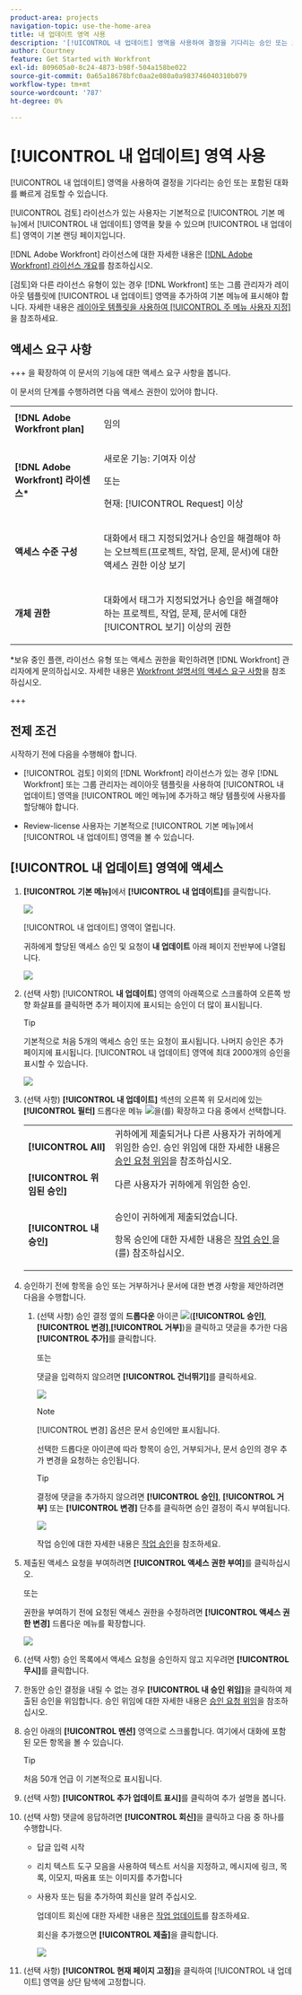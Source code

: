 ```yaml
---
product-area: projects
navigation-topic: use-the-home-area
title: 내 업데이트 영역 사용
description: '[!UICONTROL 내 업데이트] 영역을 사용하여 결정을 기다리는 승인 또는 포함된 대화를 빠르게 검토할 수 있습니다.'
author: Courtney
feature: Get Started with Workfront
exl-id: 809605a0-8c24-4873-b98f-504a158be022
source-git-commit: 0a65a18678bfc0aa2e080a0a983746040310b079
workflow-type: tm+mt
source-wordcount: '787'
ht-degree: 0%

---
```



# [!UICONTROL 내 업데이트] 영역 사용

<!--<span class="preview">The highlighted information on this page refers to functionality not yet generally available. It is available only in the Preview environment for all customers. After the monthly releases to Production, the same features are also available in the Production environment for customers who enabled fast releases. </span>   

<span class="preview">For information about fast releases, see [Enable or disable fast releases for your organization](/help/quicksilver/administration-and-setup/set-up-workfront/configure-system-defaults/enable-fast-release-process.md). </span>-->


[!UICONTROL 내 업데이트] 영역을 사용하여 결정을 기다리는 승인 또는 포함된 대화를 빠르게 검토할 수 있습니다.

[!UICONTROL 검토] 라이선스가 있는 사용자는 기본적으로 [!UICONTROL 기본 메뉴]에서 [!UICONTROL 내 업데이트] 영역을 찾을 수 있으며 [!UICONTROL 내 업데이트] 영역이 기본 랜딩 페이지입니다.

[!DNL Adobe Workfront] 라이선스에 대한 자세한 내용은 [[!DNL Adobe Workfront] 라이선스 개요](../../../administration-and-setup/add-users/access-levels-and-object-permissions/wf-licenses.md)를 참조하십시오.

[검토]와 다른 라이선스 유형이 있는 경우 [!DNL Workfront] 또는 그룹 관리자가 레이아웃 템플릿에 [!UICONTROL 내 업데이트] 영역을 추가하여 기본 메뉴에 표시해야 합니다. 자세한 내용은 [레이아웃 템플릿을 사용하여 [!UICONTROL 주 메뉴 사용자 지정]](../../../administration-and-setup/customize-workfront/use-layout-templates/customize-main-menu.md)을 참조하세요.

## 액세스 요구 사항

+++ 을 확장하여 이 문서의 기능에 대한 액세스 요구 사항을 봅니다.

이 문서의 단계를 수행하려면 다음 액세스 권한이 있어야 합니다.

<table style="table-layout:auto"> 
 <col> 
 <col> 
 <tbody> 
  <tr> 
   <td role="rowheader"><strong>[!DNL Adobe Workfront plan]</strong></td> 
   <td> <p>임의</p> </td> 
  </tr> 
  <tr> 
   <td role="rowheader"><strong>[!DNL Adobe Workfront] 라이센스*</strong></td> 
   <td> <p>새로운 기능: 기여자 이상</p>
   또는   
   <p>현재: [!UICONTROL Request] 이상</p> </td> 
  </tr> 
  <tr> 
   <td role="rowheader"><strong>액세스 수준 구성</strong></td> 
   <td> <p>대화에서 태그 지정되었거나 승인을 해결해야 하는 오브젝트(프로젝트, 작업, 문제, 문서)에 대한 액세스 권한 이상 보기</p> </td> 
  </tr> 
  <tr> 
   <td role="rowheader"><strong>개체 권한</strong></td> 
   <td> <p>대화에서 태그가 지정되었거나 승인을 해결해야 하는 프로젝트, 작업, 문제, 문서에 대한 [!UICONTROL 보기] 이상의 권한</p> </td> 
  </tr> 
 </tbody> 
</table>

*보유 중인 플랜, 라이선스 유형 또는 액세스 권한을 확인하려면 [!DNL Workfront] 관리자에게 문의하십시오. 자세한 내용은 [Workfront 설명서의 액세스 요구 사항](/help/quicksilver/administration-and-setup/add-users/access-levels-and-object-permissions/access-level-requirements-in-documentation.md)을 참조하십시오.

+++

## 전제 조건

시작하기 전에 다음을 수행해야 합니다.

* [!UICONTROL 검토] 이외의 [!DNL Workfront] 라이선스가 있는 경우 [!DNL Workfront] 또는 그룹 관리자는 레이아웃 템플릿을 사용하여 [!UICONTROL 내 업데이트] 영역을 [!UICONTROL 메인 메뉴]에 추가하고 해당 템플릿에 사용자를 할당해야 합니다.

* Review-license 사용자는 기본적으로 [!UICONTROL 기본 메뉴]에서 [!UICONTROL 내 업데이트] 영역을 볼 수 있습니다.

## [!UICONTROL 내 업데이트] 영역에 액세스

1. **[!UICONTROL 기본 메뉴]**&#x200B;에서 **[!UICONTROL 내 업데이트]**&#x200B;를 클릭합니다.

   ![](assets/access-my-updates-from-main-menu-reviewer-user-nwe-350x294.png)

   [!UICONTROL 내 업데이트] 영역이 열립니다.

   귀하에게 할당된 액세스 승인 및 요청이 **내 업데이트** 아래 페이지 전반부에 나열됩니다.

   ![](assets/my-updates-mentions-for-reviwers-nwe-350x418.png)

1. (선택 사항) [!UICONTROL **내 업데이트**] 영역의 아래쪽으로 스크롤하여 오른쪽 방향 화살표를 클릭하면 추가 페이지에 표시되는 승인이 더 많이 표시됩니다.

   >[!TIP]
   >
   >기본적으로 처음 5개의 액세스 승인 또는 요청이 표시됩니다. 나머지 승인은 추가 페이지에 표시됩니다. [!UICONTROL 내 업데이트] 영역에 최대 2000개의 승인을 표시할 수 있습니다.

   ![](assets/pagination-for-my-updates-page-highlighted-nwe-350x78.png)

1. (선택 사항) **[!UICONTROL 내 업데이트]** 섹션의 오른쪽 위 모서리에 있는 **[!UICONTROL 필터]** 드롭다운 메뉴 ![](assets/filter-nwepng.png)을(를) 확장하고 다음 중에서 선택합니다.

   <table style="table-layout:auto"> 
    <col> 
    </col> 
    <col> 
    </col> 
    <tbody> 
     <tr> 
      <td role="rowheader"><strong>[!UICONTROL All]</strong></td> 
      <td>귀하에게 제출되거나 다른 사용자가 귀하에게 위임한 승인. 승인 위임에 대한 자세한 내용은 <a href="../../../review-and-approve-work/manage-approvals/delegate-approval-requests.md" class="MCXref xref">승인 요청 위임</a>을 참조하십시오. </td> 
     </tr> 
     <tr> 
      <td role="rowheader"><strong>[!UICONTROL 위임된 승인]</strong></td> 
      <td>다른 사용자가 귀하에게 위임한 승인. </td> 
     </tr> 
     <tr> 
      <td role="rowheader"><strong>[!UICONTROL 내 승인]</strong></td> 
      <td> <p>승인이 귀하에게 제출되었습니다. </p> <p>항목 승인에 대한 자세한 내용은 <a href="../../../review-and-approve-work/manage-approvals/approving-work.md" class="MCXref xref">작업 승인 </a>을(를) 참조하십시오.</p> </td> 
     </tr> 
    </tbody> 
   </table>

1. 승인하기 전에 항목을 승인 또는 거부하거나 문서에 대한 변경 사항을 제안하려면 다음을 수행합니다.

   1. (선택 사항) 승인 결정 옆의 **드롭다운** 아이콘 ![](assets/down-arrow-blue.png)(**[!UICONTROL 승인]**, **[!UICONTROL 변경]**,**[!UICONTROL 거부]**)을 클릭하고 댓글을 추가한 다음 **[!UICONTROL 추가]**&#x200B;를 클릭합니다.

      또는

      댓글을 입력하지 않으려면 **[!UICONTROL 건너뛰기]**&#x200B;를 클릭하세요.

      ![](assets/approval-decision-buttons-in-my-updates-with-comment-box-nwe-350x183.png)

      >[!NOTE]
      >
      >[!UICONTROL 변경] 옵션은 문서 승인에만 표시됩니다.

      선택한 드롭다운 아이콘에 따라 항목이 승인, 거부되거나, 문서 승인의 경우 추가 변경을 요청하는 승인됩니다.

      >[!TIP]
      >
      >결정에 댓글을 추가하지 않으려면 **[!UICONTROL 승인]**, **[!UICONTROL 거부]** 또는 **[!UICONTROL 변경]** 단추를 클릭하면 승인 결정이 즉시 부여됩니다.
      >
      >
      >![](assets/approval-decision-buttons-in-my-updates-nwe-350x169.png)
      >
      >작업 승인에 대한 자세한 내용은 [작업 승인](../../../review-and-approve-work/manage-approvals/approving-work.md)을 참조하세요.

1. 제출된 액세스 요청을 부여하려면 **[!UICONTROL 액세스 권한 부여]**&#x200B;를 클릭하십시오.

   또는

   권한을 부여하기 전에 요청된 액세스 권한을 수정하려면 **[!UICONTROL 액세스 권한 변경]** 드롭다운 메뉴를 확장합니다.

   ![](assets/grant-access-button-in-my-updates-nwe-350x224.png)

1. (선택 사항) 승인 목록에서 액세스 요청을 승인하지 않고 지우려면 **[!UICONTROL 무시]**&#x200B;를 클릭합니다.
1. 한동안 승인 결정을 내릴 수 없는 경우 **[!UICONTROL 내 승인 위임]**&#x200B;을 클릭하여 제출된 승인을 위임합니다. 승인 위임에 대한 자세한 내용은 [승인 요청 위임](../../../review-and-approve-work/manage-approvals/delegate-approval-requests.md)을 참조하십시오.
1. 승인 아래의 **[!UICONTROL 멘션]** 영역으로 스크롤합니다. 여기에서 대화에 포함된 모든 항목을 볼 수 있습니다.

   >[!TIP]
   >
   >처음 50개 언급 이 기본적으로 표시됩니다.

1. (선택 사항) **[!UICONTROL 추가 업데이트 표시]**&#x200B;를 클릭하여 추가 설명을 봅니다.
1. (선택 사항) 댓글에 응답하려면 **[!UICONTROL 회신]**&#x200B;을 클릭하고 다음 중 하나를 수행합니다.
   * 답글 입력 시작
   * 리치 텍스트 도구 모음을 사용하여 텍스트 서식을 지정하고, 메시지에 링크, 목록, 이모지, 따옴표 또는 이미지를 추가합니다
   * 사용자 또는 팀을 추가하여 회신을 알려 주십시오.

     업데이트 회신에 대한 자세한 내용은 [작업 업데이트](/help/quicksilver/workfront-basics/updating-work-items-and-viewing-updates/update-work.md)를 참조하세요.

     회신을 추가했으면 **[!UICONTROL 제출]**&#x200B;을 클릭합니다.

     ![](assets/reply-in-the-my-updates-area.png)

1. (선택 사항) **[!UICONTROL 현재 페이지 고정]**&#x200B;을 클릭하여 [!UICONTROL 내 업데이트] 영역을 상단 탐색에 고정합니다.
